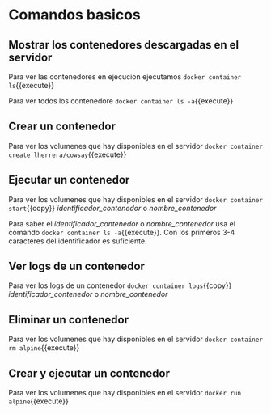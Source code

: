 # Comandos basicos

## Mostrar los contenedores descargadas en el servidor
Para ver las contenedores en ejecucion ejecutamos ``docker container ls``{{execute}}

Para ver todos los contenedore ``docker container ls -a``{{execute}}

## Crear un contenedor
Para ver los volumenes que hay disponibles en el servidor ``docker container create lherrera/cowsay``{{execute}}

## Ejecutar un contenedor
Para ver los volumenes que hay disponibles en el servidor ``docker container start``{{copy}} *identificador_contenedor* o *nombre_contenedor*

Para saber el *identificador_contenedor* o *nombre_contenedor* usa el comando ``docker container ls -a``{{execute}}. Con los primeros 3-4 caracteres del identificador es suficiente.

## Ver logs de un contenedor 
Para ver los logs de un contenedor ``docker container logs``{{copy}} *identificador_contenedor* o *nombre_contenedor*

## Eliminar un contenedor
Para ver los volumenes que hay disponibles en el servidor ``docker container rm alpine``{{execute}}

## Crear y ejecutar un contenedor
Para ver los volumenes que hay disponibles en el servidor ``docker run alpine``{{execute}}